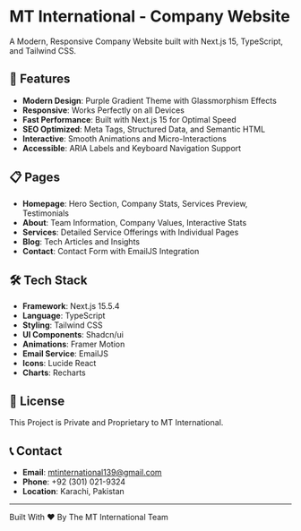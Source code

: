 # MT International - Company Website

A Modern, Responsive Company Website built with Next.js 15, TypeScript, and Tailwind CSS.

## 🚀 Features

- **Modern Design**: Purple Gradient Theme with Glassmorphism Effects
- **Responsive**: Works Perfectly on all Devices
- **Fast Performance**: Built with Next.js 15 for Optimal Speed
- **SEO Optimized**: Meta Tags, Structured Data, and Semantic HTML
- **Interactive**: Smooth Animations and Micro-Interactions
- **Accessible**: ARIA Labels and Keyboard Navigation Support

## 📋 Pages

- **Homepage**: Hero Section, Company Stats, Services Preview, Testimonials
- **About**: Team Information, Company Values, Interactive Stats
- **Services**: Detailed Service Offerings with Individual Pages
- **Blog**: Tech Articles and Insights
- **Contact**: Contact Form with EmailJS Integration

## 🛠️ Tech Stack

- **Framework**: Next.js 15.5.4
- **Language**: TypeScript
- **Styling**: Tailwind CSS
- **UI Components**: Shadcn/ui
- **Animations**: Framer Motion
- **Email Service**: EmailJS
- **Icons**: Lucide React
- **Charts**: Recharts

## 📄 License

This Project is Private and Proprietary to MT International.

## 📞 Contact

- **Email**: mtinternational139@gmail.com
- **Phone**: +92 (301) 021-9324
- **Location**: Karachi, Pakistan

---

Built With ❤️ By The MT International Team